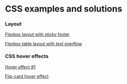 # CSS examples and solutions

### Layout
[Flexbox layout with sticky footer](https://zion86.github.io/CSS-solutions/Layout/Flexbox-layout-with-sticky-footer/index.html)

[Flexbox table layout with text overflow](https://zion86.github.io/CSS-solutions/Layout/Simple-flexbox-table-layout/index.html)

### CSS hover effects
[Hover effect #1](https://zion86.github.io/CSS-solutions/CSS-hover-effects/Link-hover%20effect/index.html)

[Flip-card hover effect](https://zion86.github.io/CSS-solutions/CSS-hover-effects/Flip-card-hover-effect/index.html)
